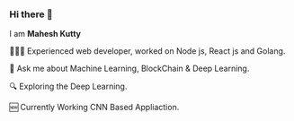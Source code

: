 ### Hi there 👋

I am **Mahesh Kutty** 

👨🏻‍💻 Experienced web developer, worked on Node js, React  js and Golang. 

💬 Ask me about Machine Learning, BlockChain & Deep Learning.

🔍 Exploring the Deep Learning.

🆕 Currently Working CNN Based Appliaction.
